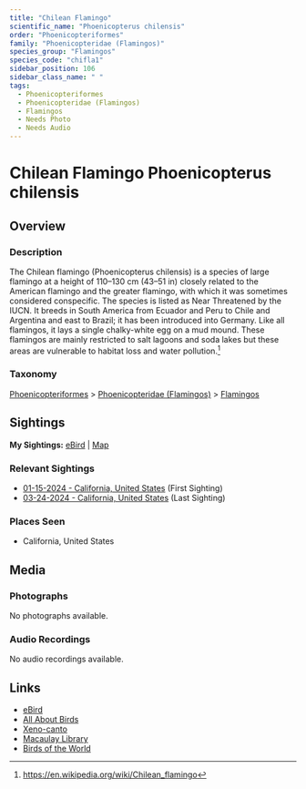 ```yaml
---
title: "Chilean Flamingo"
scientific_name: "Phoenicopterus chilensis"
order: "Phoenicopteriformes"
family: "Phoenicopteridae (Flamingos)"
species_group: "Flamingos"
species_code: "chifla1"
sidebar_position: 106
sidebar_class_name: " "
tags: 
  - Phoenicopteriformes
  - Phoenicopteridae (Flamingos)
  - Flamingos
  - Needs Photo
  - Needs Audio
---
```


# Chilean Flamingo <span className='sci_name'>Phoenicopterus chilensis</span>

## Overview

### Description
The Chilean flamingo (Phoenicopterus chilensis) is a species of large flamingo at a height of 110–130 cm (43–51 in) closely related to the American flamingo and the greater flamingo, with which it was sometimes considered conspecific. The species is listed as Near Threatened by the IUCN.
It breeds in South America from Ecuador and Peru to Chile and Argentina and east to Brazil; it has been introduced into Germany. Like all flamingos, it lays a single chalky-white egg on a mud mound. 
These flamingos are mainly restricted to salt lagoons and soda lakes but these areas are vulnerable to habitat loss and water pollution.[^1]

[^1]: https://en.wikipedia.org/wiki/Chilean_flamingo

### Taxonomy
[Phoenicopteriformes](/tags/phoenicopteriformes) > [Phoenicopteridae (Flamingos)](/tags/phoenicopteridae-flamingos) > [Flamingos](/tags/flamingos)


## Sightings

**My Sightings:** [eBird](https://ebird.org/lifelist?r=world&time=life&spp=chifla1) | [Map](/map?species_code=chifla1)

### Relevant Sightings

* [01-15-2024 - California, United States](https://ebird.org/checklist/S159001730) (First Sighting)
* [03-24-2024 - California, United States](https://ebird.org/checklist/S165849468) (Last Sighting)

### Places Seen

* California, United States



## Media
### Photographs
No photographs available.

### Audio Recordings
No audio recordings available.

## Links
* [eBird](https://ebird.org/species/chifla1) 
* [All About Birds](https://www.allaboutbirds.org/guide/chifla1) 
* [Xeno-canto](https://www.xeno-canto.org/species/phoenicopterus-chilensis) 
* [Macaulay Library](https://search.macaulaylibrary.org/catalog?taxonCode=chifla1&sort=rating_rank_desc)
* [Birds of the World](https://birdsoftheworld.org/bow/species/chifla1)
